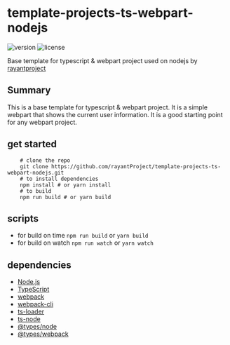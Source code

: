 
# template-projects-ts-webpart-nodejs 

![version](https://img.shields.io/badge/version-1.1.0-blue.svg)
![license](https://img.shields.io/badge/license-MIT-blue.svg)


Base template for typescript & webpart project used on nodejs
 by [rayantproject](https://github.com/rayantProject)


## Summary

This is a base template for typescript & webpart project. It is a simple webpart that shows the current user information. It is a good starting point for any webpart project.



## get started
   
```
    # clone the repo
    git clone https://github.com/rayantProject/template-projects-ts-webpart-nodejs.git
    # to install dependencies
    npm install # or yarn install
    # to build 
    npm run build # or yarn build
```


## scripts

- for build on time `npm run build` or `yarn build`
- for build on watch `npm run watch` or `yarn watch`


## dependencies
- [Node.js](https://nodejs.org/en/)
- [TypeScript](https://www.typescriptlang.org/)
- [webpack](https://webpack.js.org/)
- [webpack-cli](https://webpack.js.org/api/cli/)
- [ts-loader](https://www.npmjs.com/package/ts-loader)
- [ts-node](https://www.npmjs.com/package/ts-node)
- [@types/node](https://www.npmjs.com/package/@types/node)
- [@types/webpack](https://www.npmjs.com/package/@types/webpack)